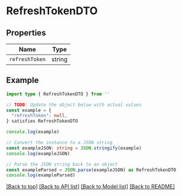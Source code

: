 
# RefreshTokenDTO


## Properties

Name | Type
------------ | -------------
`refreshToken` | string

## Example

```typescript
import type { RefreshTokenDTO } from ''

// TODO: Update the object below with actual values
const example = {
  "refreshToken": null,
} satisfies RefreshTokenDTO

console.log(example)

// Convert the instance to a JSON string
const exampleJSON: string = JSON.stringify(example)
console.log(exampleJSON)

// Parse the JSON string back to an object
const exampleParsed = JSON.parse(exampleJSON) as RefreshTokenDTO
console.log(exampleParsed)
```

[[Back to top]](#) [[Back to API list]](../README.md#api-endpoints) [[Back to Model list]](../README.md#models) [[Back to README]](../README.md)


